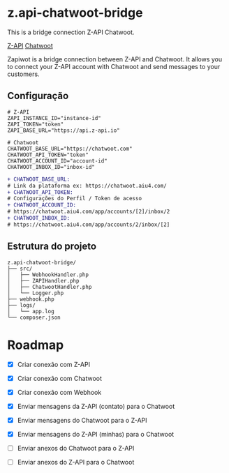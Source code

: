 # z.api-chatwoot-bridge

This is a bridge connection Z-API Chatwoot.

[Z-API](https://www.z-api.io/)
[Chatwoot](https://github.com/chatwoot/chatwoot)

Zapiwot is a bridge connection between Z-API and Chatwoot. It allows you to connect your Z-API account with Chatwoot and send messages to your customers.

## Configuração

```
# Z-API
ZAPI_INSTANCE_ID="instance-id"
ZAPI_TOKEN="token"
ZAPI_BASE_URL="https://api.z-api.io"

# Chatwoot
CHATWOOT_BASE_URL="https://chatwoot.com"
CHATWOOT_API_TOKEN="token"
CHATWOOT_ACCOUNT_ID="account-id"
CHATWOOT_INBOX_ID="inbox-id"
```

```diff
+ CHATWOOT_BASE_URL:
# Link da plataforma ex: https://chatwoot.aiu4.com/
+ CHATWOOT_API_TOKEN:
# Configurações do Perfil / Token de acesso
+ CHATWOOT_ACCOUNT_ID:
# https://chatwoot.aiu4.com/app/accounts/[2]/inbox/2
+ CHATWOOT_INBOX_ID:
# https://chatwoot.aiu4.com/app/accounts/2/inbox/[2]
```

## Estrutura do projeto

```
z.api-chatwoot-bridge/
├── src/
│   ├── WebhookHandler.php
│   ├── ZAPIHandler.php
│   ├── ChatwootHandler.php
│   └── Logger.php
├── webhook.php
├── logs/
│   └── app.log
└── composer.json
```

# Roadmap

- [x] Criar conexão com Z-API
- [x] Criar conexão com Chatwoot
- [x] Criar conexão com Webhook
- [x] Enviar mensagens da Z-API (contato) para o Chatwoot
- [x] Enviar mensagens do Chatwoot para o Z-API
- [x] Enviar mensagens do Z-API (minhas) para o Chatwoot

- [ ] Enviar anexos do Chatwoot para o Z-API
- [ ] Enviar anexos do Z-API para o Chatwoot